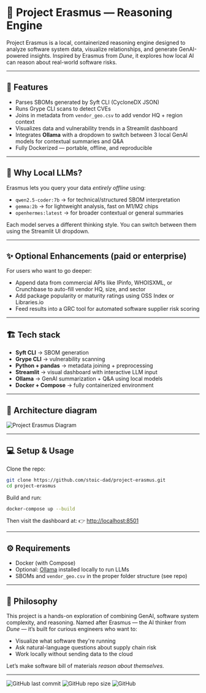 # 🤖 Project Erasmus — Reasoning Engine

Project Erasmus is a local, containerized reasoning engine designed to analyze software system data, visualize relationships, and generate GenAI-powered insights. Inspired by Erasmus from *Dune*, it explores how local AI can reason about real-world software risks.

---

## 🚀 Features

* Parses SBOMs generated by Syft CLI (CycloneDX JSON)
* Runs Grype CLI scans to detect CVEs
* Joins in metadata from `vendor_geo.csv` to add vendor HQ + region context
* Visualizes data and vulnerability trends in a Streamlit dashboard
* Integrates **Ollama** with a dropdown to switch between 3 local GenAI models for contextual summaries and Q\&A
* Fully Dockerized — portable, offline, and reproducible

---

## 🧠 Why Local LLMs?

Erasmus lets you query your data *entirely offline* using:

* `qwen2.5-coder:7b` → for technical/structured SBOM interpretation
* `gemma:2b` → for lightweight analysis, fast on M1/M2 chips
* `openhermes:latest` → for broader contextual or general summaries

Each model serves a different thinking style. You can switch between them using the Streamlit UI dropdown.

---

## ✨ Optional Enhancements (paid or enterprise)

For users who want to go deeper:

* Append data from commercial APIs like IPinfo, WHOISXML, or Crunchbase to auto-fill vendor HQ, size, and sector
* Add package popularity or maturity ratings using OSS Index or Libraries.io
* Feed results into a GRC tool for automated software supplier risk scoring

---

## 🏗 Tech stack

* **Syft CLI** → SBOM generation
* **Grype CLI** → vulnerability scanning
* **Python + pandas** → metadata joining + preprocessing
* **Streamlit** → visual dashboard with interactive LLM input
* **Ollama** → GenAI summarization + Q\&A using local models
* **Docker + Compose** → fully containerized environment

---

## 📸 Architecture diagram

![Project Erasmus Diagram](./assets/project-erasmus-diagram.png)

---

## 💻 Setup & Usage

Clone the repo:

```bash
git clone https://github.com/stoic-dad/project-erasmus.git
cd project-erasmus
```

Build and run:

```bash
docker-compose up --build
```

Then visit the dashboard at:
👉 [http://localhost:8501](http://localhost:8501)

---

## ⚙ Requirements

* Docker (with Compose)
* Optional: [Ollama](https://ollama.com) installed locally to run LLMs
* SBOMs and `vendor_geo.csv` in the proper folder structure (see repo)

---

## 🧠 Philosophy

This project is a hands-on exploration of combining GenAI, software system complexity, and reasoning. Named after Erasmus — the AI thinker from *Dune* — it’s built for curious engineers who want to:

* Visualize what software they're running
* Ask natural-language questions about supply chain risk
* Work locally without sending data to the cloud

Let’s make software bill of materials *reason about themselves.*

---

![GitHub last commit](https://img.shields.io/github/last-commit/stoic-dad/project-erasmus)
![GitHub repo size](https://img.shields.io/github/repo-size/stoic-dad/project-erasmus)
![GitHub](https://img.shields.io/github/license/stoic-dad/project-erasmus)
